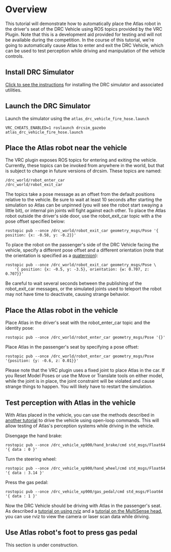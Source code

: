 # Overview

This tutorial will demonstrate how to automatically place the Atlas robot in the driver's seat of the DRC Vehicle using ROS topics provided by the VRC Plugin. Note that this is a development aid provided for testing and will not be available during the competition. In the course of this tutorial, we're going to automatically cause Atlas to enter and exit the DRC Vehicle, which can be used to test perception while driving and manipulation of the vehicle controls.

## Install DRC Simulator

[Click to see the instructions](http://gazebosim.org/tutorials/?tut=drcsim_install&cat=drcsim) for installing the DRC simulator and associated utilities.

## Launch the DRC Simulator

Launch the simulator using the `atlas_drc_vehicle_fire_hose.launch`

~~~
VRC_CHEATS_ENABLED=1 roslaunch drcsim_gazebo atlas_drc_vehicle_fire_hose.launch
~~~

## Place the Atlas robot near the vehicle

The VRC plugin exposes ROS topics for entering and exiting the vehicle. Currently, these topics can be invoked from anywhere in the world, but that is subject to change in future versions of drcsim. These topics are named:

~~~
/drc_world/robot_enter_car
/drc_world/robot_exit_car
~~~

The topics take a pose message as an offset from the default positions relative to the vehicle. Be sure to wait at least 10 seconds after starting the simulation so Atlas can be unpinned (you will see the robot start swaying a little bit), or internal pin joints will fight against each other. To place the Atlas robot outside the driver's side door, use the robot_exit_car topic with a the pose offset specified below:

~~~
rostopic pub --once /drc_world/robot_exit_car geometry_msgs/Pose '{ position: {x: -0.58, y: -0.2}}'
~~~

To place the robot on the passenger's side of the DRC Vehicle facing the vehicle, specify a different pose offset and a different orientation (note that the orientation is specified as a [quaternion](http://en.wikipedia.org/wiki/Quaternion)):

~~~
rostopic pub --once /drc_world/robot_exit_car geometry_msgs/Pose \
    '{ position: {x: -0.5, y: -3.5}, orientation: {w: 0.707, z: 0.707}}'
~~~

Be careful to wait several seconds between the publishing of the robot_exit_car messages, or the simulated joints used to teleport the robot may not have time to deactivate, causing strange behavior.

## Place the Atlas robot in the vehicle

Place Atlas in the driver's seat with the robot_enter_car topic and the identity pose:

~~~
rostopic pub --once /drc_world/robot_enter_car geometry_msgs/Pose '{}'
~~~

Place Atlas in the passenger's seat by specifying a pose offset:

~~~
rostopic pub --once /drc_world/robot_enter_car geometry_msgs/Pose '{position: {y: -0.6, z: 0.01}}'
~~~

Please note that the VRC plugin uses a fixed joint to place Atlas in the car. If you Reset Model Poses or use the Move or Translate tools on either model, while the joint is in place, the joint constraint will be violated and cause strange things to happen. You will likely have to restart the simulation.

## Test perception with Atlas in the vehicle

With Atlas placed in the vehicle, you can use the methods described in [another tutorial](http://gazebosim.org/tutorials/?tut=drcsim_vehicle&cat=drcsim) to drive the vehicle using open-loop commands. This will allow testing of Atlas's perception systems while driving in the vehicle.

Disengage the hand brake:

~~~
rostopic pub --once /drc_vehicle_xp900/hand_brake/cmd std_msgs/Float64 '{ data : 0 }'
~~~

Turn the steering wheel:

~~~
rostopic pub --once /drc_vehicle_xp900/hand_wheel/cmd std_msgs/Float64 '{ data : 3.14 }'
~~~

Press the gas pedal:

~~~
rostopic pub --once /drc_vehicle_xp900/gas_pedal/cmd std_msgs/Float64 '{ data : 1 }'
~~~

Now the DRC Vehicle should be driving with Atlas in the passenger's seat. As described a [tutorial on using rviz](http://gazebosim.org/tutorials/?tut=drcsim_visualization&cat=drcsim) and a [tutorial on the MultiSense head](http://gazebosim.org/tutorials/?tut=drcsim_multisense&cat=drcsim), you can use rviz to view the camera or laser scan data while driving.

## Use Atlas robot's foot to press gas pedal

This section is under construction.
